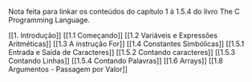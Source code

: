 Nota feita para linkar os conteúdos do capítulo 1 à 1.5.4 do livro The C Programming Language.

[[1. Introdução]]
[[1.1 Começando]]
[[1.2 Variáveis e Expressões Aritméticas]]
[[1.3 A instrução For]]
[[1.4 Constantes Simbólicas]]
[[1.5.1  Entrada e Saída de Caracteres]]
[[1.5.2 Contando caracteres]]
[[1.5.3 Contando Linhas]]
[[1.5.4 Contando Palavras]]
[[1.6 Arrays]]
[[1.8 Argumentos - Passagem por Valor]]

